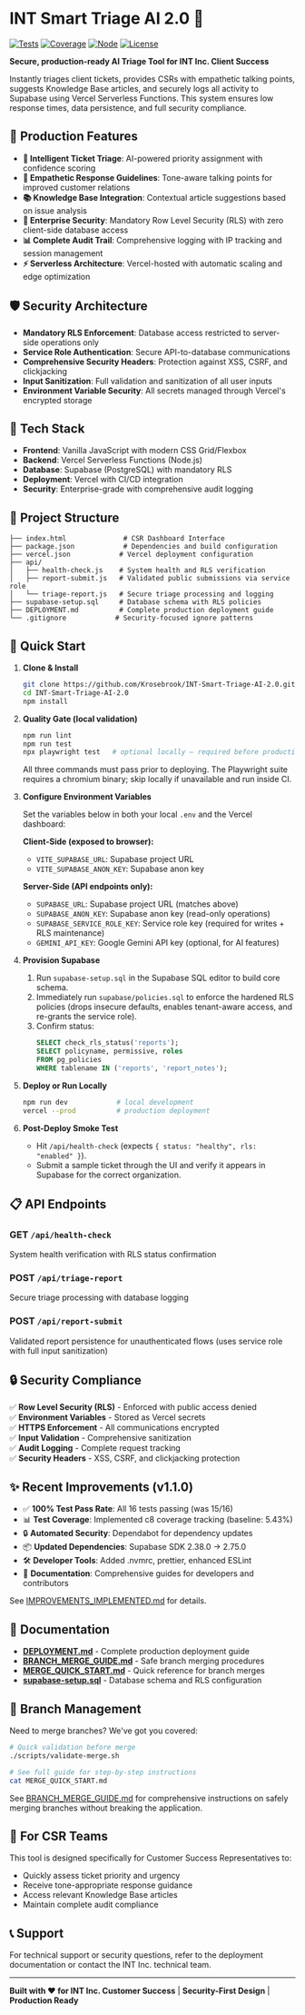 # INT Smart Triage AI 2.0 🎯

[![Tests](https://img.shields.io/badge/tests-16%2F16%20passing-brightgreen)]()
[![Coverage](https://img.shields.io/badge/coverage-5.43%25-yellow)]()
[![Node](https://img.shields.io/badge/node-18.20.0%2B-brightgreen)]()
[![License](https://img.shields.io/badge/license-MIT-blue)]()

**Secure, production-ready AI Triage Tool for INT Inc. Client Success**

Instantly triages client tickets, provides CSRs with empathetic talking points, suggests Knowledge Base articles, and securely logs all activity to Supabase using Vercel Serverless Functions. This system ensures low response times, data persistence, and full security compliance.

## 🚀 Production Features

- **🎯 Intelligent Ticket Triage**: AI-powered priority assignment with confidence scoring
- **💬 Empathetic Response Guidelines**: Tone-aware talking points for improved customer relations
- **📚 Knowledge Base Integration**: Contextual article suggestions based on issue analysis
- **🔐 Enterprise Security**: Mandatory Row Level Security (RLS) with zero client-side database access
- **📊 Complete Audit Trail**: Comprehensive logging with IP tracking and session management
- **⚡ Serverless Architecture**: Vercel-hosted with automatic scaling and edge optimization

## 🛡️ Security Architecture

- **Mandatory RLS Enforcement**: Database access restricted to server-side operations only
- **Service Role Authentication**: Secure API-to-database communications
- **Comprehensive Security Headers**: Protection against XSS, CSRF, and clickjacking
- **Input Sanitization**: Full validation and sanitization of all user inputs
- **Environment Variable Security**: All secrets managed through Vercel's encrypted storage

## 🔧 Tech Stack

- **Frontend**: Vanilla JavaScript with modern CSS Grid/Flexbox
- **Backend**: Vercel Serverless Functions (Node.js)
- **Database**: Supabase (PostgreSQL) with mandatory RLS
- **Deployment**: Vercel with CI/CD integration
- **Security**: Enterprise-grade with comprehensive audit logging

## 📁 Project Structure

```
├── index.html              # CSR Dashboard Interface
├── package.json            # Dependencies and build configuration
├── vercel.json            # Vercel deployment configuration
├── api/
│   ├── health-check.js    # System health and RLS verification
│   ├── report-submit.js   # Validated public submissions via service role
│   └── triage-report.js   # Secure triage processing and logging
├── supabase-setup.sql     # Database schema with RLS policies
├── DEPLOYMENT.md          # Complete production deployment guide
└── .gitignore            # Security-focused ignore patterns
```

## 🚀 Quick Start

1. **Clone & Install**
   ```bash
   git clone https://github.com/Krosebrook/INT-Smart-Triage-AI-2.0.git
   cd INT-Smart-Triage-AI-2.0
   npm install
   ```

2. **Quality Gate (local validation)**
   ```bash
   npm run lint
   npm run test
   npx playwright test   # optional locally — required before production deploy
   ```
   All three commands must pass prior to deploying. The Playwright suite requires a chromium binary; skip locally if unavailable and run inside CI.

3. **Configure Environment Variables**

   Set the variables below in both your local `.env` and the Vercel dashboard:

   **Client-Side (exposed to browser):**
   - `VITE_SUPABASE_URL`: Supabase project URL
   - `VITE_SUPABASE_ANON_KEY`: Supabase anon key

   **Server-Side (API endpoints only):**
   - `SUPABASE_URL`: Supabase project URL (matches above)
   - `SUPABASE_ANON_KEY`: Supabase anon key (read-only operations)
   - `SUPABASE_SERVICE_ROLE_KEY`: Service role key (required for writes + RLS maintenance)
   - `GEMINI_API_KEY`: Google Gemini API key (optional, for AI features)

4. **Provision Supabase**
   1. Run `supabase-setup.sql` in the Supabase SQL editor to build core schema.
   2. Immediately run `supabase/policies.sql` to enforce the hardened RLS policies (drops insecure defaults, enables tenant-aware access, and re-grants the service role).
   3. Confirm status:
      ```sql
      SELECT check_rls_status('reports');
      SELECT policyname, permissive, roles
      FROM pg_policies
      WHERE tablename IN ('reports', 'report_notes');
      ```

5. **Deploy or Run Locally**
   ```bash
   npm run dev            # local development
   vercel --prod          # production deployment
   ```

6. **Post-Deploy Smoke Test**
   - Hit `/api/health-check` (expects `{ status: "healthy", rls: "enabled" }`).
   - Submit a sample ticket through the UI and verify it appears in Supabase for the correct organization.

## 📋 API Endpoints

### GET `/api/health-check`
System health verification with RLS status confirmation

### POST `/api/triage-report`
Secure triage processing with database logging

### POST `/api/report-submit`
Validated report persistence for unauthenticated flows (uses service role with full input sanitization)

## 🔒 Security Compliance

✅ **Row Level Security (RLS)** - Enforced with public access denied  
✅ **Environment Variables** - Stored as Vercel secrets  
✅ **HTTPS Enforcement** - All communications encrypted  
✅ **Input Validation** - Comprehensive sanitization  
✅ **Audit Logging** - Complete request tracking  
✅ **Security Headers** - XSS, CSRF, and clickjacking protection  

## ✨ Recent Improvements (v1.1.0)

- ✅ **100% Test Pass Rate**: All 16 tests passing (was 15/16)
- 📊 **Test Coverage**: Implemented c8 coverage tracking (baseline: 5.43%)
- 🔒 **Automated Security**: Dependabot for dependency updates
- 📦 **Updated Dependencies**: Supabase SDK 2.38.0 → 2.75.0
- 🛠️ **Developer Tools**: Added .nvmrc, prettier, enhanced ESLint
- 📝 **Documentation**: Comprehensive guides for developers and contributors

See [IMPROVEMENTS_IMPLEMENTED.md](./IMPROVEMENTS_IMPLEMENTED.md) for details.

## 📖 Documentation

- **[DEPLOYMENT.md](./DEPLOYMENT.md)** - Complete production deployment guide
- **[BRANCH_MERGE_GUIDE.md](./BRANCH_MERGE_GUIDE.md)** - Safe branch merging procedures
- **[MERGE_QUICK_START.md](./MERGE_QUICK_START.md)** - Quick reference for branch merges
- **[supabase-setup.sql](./supabase-setup.sql)** - Database schema and RLS configuration

## 🔀 Branch Management

Need to merge branches? We've got you covered:

```bash
# Quick validation before merge
./scripts/validate-merge.sh

# See full guide for step-by-step instructions
cat MERGE_QUICK_START.md
```

See [BRANCH_MERGE_GUIDE.md](./BRANCH_MERGE_GUIDE.md) for comprehensive instructions on safely merging branches without breaking the application.

## 🎯 For CSR Teams

This tool is designed specifically for Customer Success Representatives to:
- Quickly assess ticket priority and urgency
- Receive tone-appropriate response guidance
- Access relevant Knowledge Base articles
- Maintain complete audit compliance

## 📞 Support

For technical support or security questions, refer to the deployment documentation or contact the INT Inc. technical team.

---

**Built with ❤️ for INT Inc. Customer Success** | **Security-First Design** | **Production Ready**
